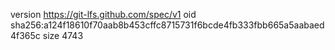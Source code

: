 version https://git-lfs.github.com/spec/v1
oid sha256:a124f18610f70aab8b453cffc8715731f6bcde4fb333fbb665a5aabaed4f365c
size 4743
